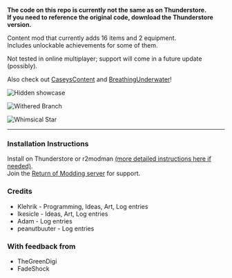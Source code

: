 **The code on this repo is currently not the same as on Thunderstore.**  
**If you need to reference the original code, download the Thunderstore version.**  

Content mod that currently adds 16 items and 2 equipment.  
Includes unlockable achievements for some of them.  

Not tested in online multiplayer; support will come in a future update (possibly).  

Also check out [CaseysContent](https://thunderstore.io/c/risk-of-rain-returns/p/TeamCC/CaseysContent/) and [BreathingUnderwater](https://thunderstore.io/c/risk-of-rain-returns/p/Groove_Salad/BreathingUnderwater/)!

![Hidden showcase](https://github.com/Klehrik/Klehrik-Aphelion/blob/main/hiddenShowcase.png?raw=true)  

![Withered Branch](https://github.com/Klehrik/Klehrik-Aphelion/blob/main/showcaseWitheredBranch.gif?raw=true)  

![Whimsical Star](https://github.com/Klehrik/Klehrik-Aphelion/blob/main/showcaseWhimsicalStar.gif?raw=true)  

---

### Installation Instructions
Install on Thunderstore or r2modman [(more detailed instructions here if needed)](https://return-of-modding.github.io/ModdingWiki/Playing/Getting-Started/).  
Join the [Return of Modding server](https://discord.gg/VjS57cszMq) for support.  


### Credits
* Klehrik - Programming, Ideas, Art, Log entries
* Ikesicle - Ideas, Art, Log entries
* Adam - Log entries
* peanutbuuter - Log entries

### With feedback from
* TheGreenDigi
* FadeShock